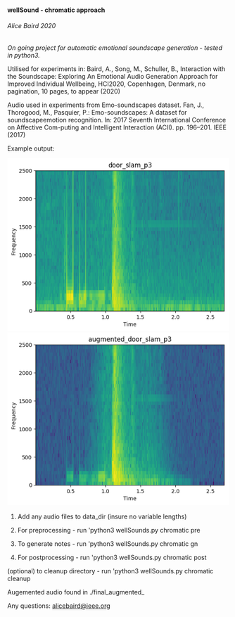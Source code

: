 #### wellSound - chromatic approach 

###### Alice Baird 2020

_On going project for automatic emotional soundscape generation - tested in python3._   

Utilised for experiments in: 
Baird, A., Song, M., Schuller, B., Interaction with the Soundscape: Exploring An Emotional Audio Generation Approach for Improved Individual Wellbeing, HCI2020, Copenhagen, Denmark, no pagination, 10 pages, to appear (2020)


Audio used in experiments from Emo-soundscapes dataset. 
Fan, J., Thorogood, M., Pasquier, P.: Emo-soundscapes: A dataset for soundscapeemotion recognition. In: 2017 Seventh International Conference on Affective Com-puting and Intelligent Interaction (ACII). pp. 196–201. IEEE (2017)

Example output: 

![](misc/door_slam_p3.png)
![](misc/augmented_door_slam_p3.png)

1. Add any audio files to data_dir (insure no variable lengths)
		
2. For preprocessing - run 'python3 wellSounds.py chromatic pre
3. To generate notes - run 'python3 wellSounds.py chromatic gn
4. For postprocessing - run 'python3 wellSounds.py chromatic post

(optional) to cleanup directory - run 'python3 wellSounds.py chromatic cleanup

Augemented audio found in ./final_augmented_<directory>

Any questions: alicebaird@ieee.org
